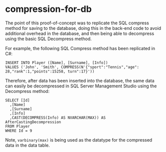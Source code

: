 # compression-for-db
The point of this proof-of-concept was to replicate the SQL compress method for saving to the database, doing this in the back-end
code to avoid additional overhead in the database, and then being able to decompress using the basic SQL Decompress method.

For example, the following SQL Compress method has been replicated in C#:
```
INSERT INTO Player ([Name], [Surname], [Info])     
VALUES ('John', 'Smith', COMPRESS(N'{"sport":"Tennis","age": 28,"rank":1,"points":15258, turn":17}'))
```
Therefore, after data has been inserted into the database, the same data can easily be decompressed in SQL Server Management Studio
using the Decompress method:
```
SELECT [Id]
  ,[Name]
  ,[Surname]
  ,[Info]
  ,CAST(DECOMPRESS(Info) AS NVARCHAR(MAX)) AS  AfterCastingDecompression
FROM Player
WHERE Id = 9
```
Note, `varbinary(max)` is being used as the datatype for the compressed data in the data table.
